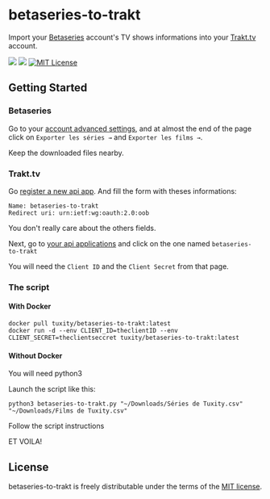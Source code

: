 betaseries-to-trakt
===========

Import your [Betaseries](https://www.betaseries.com) account's TV shows informations into your [Trakt.tv](https://trakt.tv) account.

[![](https://images.microbadger.com/badges/version/tuxity/betaseries-to-trakt.svg)](https://hub.docker.com/r/tuxity/betaseries-to-trakt/)
![](https://images.microbadger.com/badges/image/tuxity/betaseries-to-trakt.svg)
[![MIT License](http://img.shields.io/badge/license-MIT-blue.svg?style=flat)](http://opensource.org/licenses/MIT)


## Getting Started

### Betaseries

Go to your [account advanced settings](https://www.betaseries.com/compte/avance), and at almost the end of the page click on `Exporter les séries →` and `Exporter les films →`.

Keep the downloaded files nearby.

### Trakt.tv

Go [register a new api app]( https://trakt.tv/oauth/applications/new). And fill the form with theses informations:

```
Name: betaseries-to-trakt
Redirect uri: urn:ietf:wg:oauth:2.0:oob
```

You don't really care about the others fields.

Next, go to [your api applications](https://trakt.tv/oauth/applications) and click on the one named `betaseries-to-trakt`

You will need the `Client ID` and the `Client Secret` from that page.

### The script

#### With Docker
```
docker pull tuxity/betaseries-to-trakt:latest
docker run -d --env CLIENT_ID=theclientID --env CLIENT_SECRET=theclientseccret tuxity/betaseries-to-trakt:latest
```

#### Without Docker

You will need python3

Launch the script like this:
```
python3 betaseries-to-trakt.py "~/Downloads/Séries de Tuxity.csv" "~/Downloads/Films de Tuxity.csv"
```

Follow the script instructions

ET VOILA!

## License

betaseries-to-trakt is freely distributable under the terms of the [MIT license](http://opensource.org/licenses/MIT).
